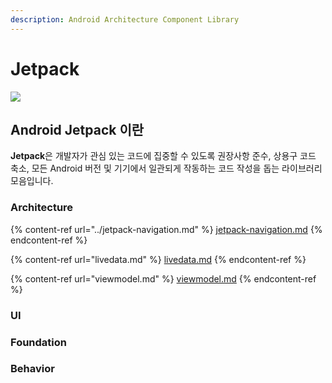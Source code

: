 ```yaml
---
description: Android Architecture Component Library
---
```


# Jetpack

![](https://velog.velcdn.com/images%2Feoqkrskfk94%2Fpost%2F6629b2b8-827d-4407-bfb9-908a846bdeb4%2Fimage.png)

## Android Jetpack 이란

**Jetpack**은 개발자가 관심 있는 코드에 집중할 수 있도록 권장사항 준수, 상용구 코드 축소, 모든 Android 버전 및 기기에서 일관되게 작동하는 코드 작성을 돕는 라이브러리 모음입니다.



### Architecture

{% content-ref url="../jetpack-navigation.md" %}
[jetpack-navigation.md](../jetpack-navigation.md)
{% endcontent-ref %}

{% content-ref url="livedata.md" %}
[livedata.md](livedata.md)
{% endcontent-ref %}

{% content-ref url="viewmodel.md" %}
[viewmodel.md](viewmodel.md)
{% endcontent-ref %}

### UI

### Foundation

### Behavior
